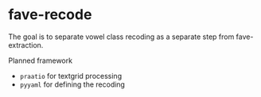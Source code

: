 # fave-recode

The goal is to separate vowel class recoding as a separate step from fave-extraction.

Planned framework

- `praatio` for textgrid processing
- `pyyaml` for defining the recoding